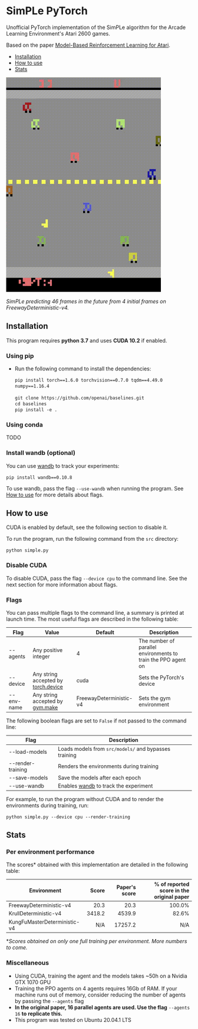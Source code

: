 # SimPLe PyTorch

Unofficial PyTorch implementation of the SimPLe algorithm for the Arcade Learning Environment's Atari 2600 games.

Based on the paper [Model-Based Reinforcement Learning for Atari](https://arxiv.org/abs/1903.00374).

- [Installation](#installation)
- [How to use](#how-to-use)
- [Stats](#stats)

![World model predictions on freeway](src/res/freeway_wm.gif)

*SimPLe predicting 46 frames in the future from 4 initial frames on FreewayDeterministic-v4.*

## Installation

This program requires **python 3.7** and uses **CUDA 10.2** if enabled.

### Using pip

- Run the following command to install the dependencies:
  ```shell script
  pip install torch==1.6.0 torchvision==0.7.0 tqdm==4.49.0 numpy==1.16.4
  
  git clone https://github.com/openai/baselines.git
  cd baselines
  pip install -e .
  ```

### Using conda

TODO

### Install wandb (optional)

You can use [wandb](https://www.wandb.com/) to track your experiments:
```shell script
pip install wandb==0.10.8
```

To use wandb, pass the flag `--use-wandb` when running the program. See [How to use](#how-to-use) for more details about flags.

## How to use

CUDA is enabled by default, see the following section to disable it.

To run the program, run the following command from the `src` directory:
```shell script
python simple.py
```

### Disable CUDA

To disable CUDA, pass the flag `--device cpu` to the command line. See the next section for more information about flags.

### Flags

You can pass multiple flags to the command line, a summary is printed at launch time.
The most useful flags are described in the following table:

| Flag | Value | Default | Description |
| ---- | ----- | ------- | ----------- |
| --agents | Any positive integer | 4 | The number of parallel environments to train the PPO agent on |
| --device | Any string accepted by [torch.device](https://pytorch.org/docs/stable/tensor_attributes.html#device-doc) | cuda | Sets the PyTorch's device |
| --env-name | Any string accepted by [gym.make](https://gym.openai.com/docs/#environments) | FreewayDeterministic-v4 | Sets the gym environment | 

The following boolean flags are set to `False` if not passed to the command line:

| Flag | Description |
| ---- | ----------- |
| --load-models | Loads models from `src/models/` and bypasses training |
| --render-training | Renders the environments during training |
| --save-models | Save the models after each epoch |
| --use-wandb | Enables [wandb](https://www.wandb.com/) to track the experiment |

For example, to run the program without CUDA and to render the environments during training, run:
```shell script
python simple.py --device cpu --render-training
```


## Stats

### Per environment performance

The scores* obtained with this implementation are detailed in the following table:

| Environment | Score | Paper's score | % of reported score in the original paper |
| ----------- | ---:  | ---:          | ---:                                      |
| FreewayDeterministic-v4 | 20.3 | 20.3 | 100.0% |
| KrullDeterministic-v4 | 3418.2 | 4539.9 | 82.6% |
| KungFuMasterDeterministic-v4 | N/A | 17257.2 | N/A |

**Scores obtained on only one full training per environment. More numbers to come.*

### Miscellaneous

- Using CUDA, training the agent and the models takes ~50h on a Nvidia GTX 1070 GPU
- Training the PPO agents on 4 agents requires 16Gb of RAM. If your machine runs out of memory, consider reducing the number of agents by passing the `--agents` flag 
- **In the original paper, 16 parallel agents are used. Use the flag** `--agents 16` **to replicate this.**
- This program was tested on Ubuntu 20.04.1 LTS